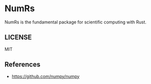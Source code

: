 # NumRs

NumRs is the fundamental package for scientific computing with Rust.

## LICENSE

MIT

## References

- https://github.com/numpy/numpy
